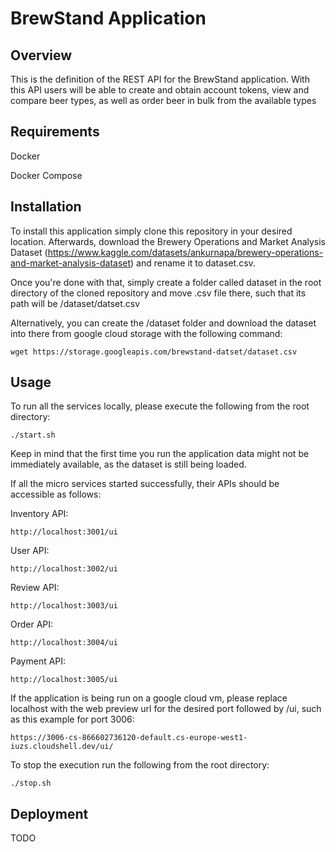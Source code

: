 # BrewStand Application

## Overview
This is the definition of the REST API for the BrewStand application. With this API users will be able to 
create and obtain account tokens, view and compare beer types, as well as order beer in bulk from the
available types

## Requirements
Docker

Docker Compose

## Installation

To install this application simply clone this repository in your desired location. Afterwards, download the Brewery Operations and Market Analysis Dataset (https://www.kaggle.com/datasets/ankurnapa/brewery-operations-and-market-analysis-dataset) and rename it to dataset.csv.

Once you're done with that, simply create a folder called dataset in the root directory of the cloned repository and move .csv file there, 
such that its path will be /dataset/datset.csv

Alternatively, you can create the /dataset folder and download the dataset into there from google cloud storage with the following command:

```
wget https://storage.googleapis.com/brewstand-datset/dataset.csv
```

## Usage
To run all the services locally, please execute the following from the root directory:

```
./start.sh
```

Keep in mind that the first time you run the application data might not be immediately available, as the dataset is still being loaded.

If all the micro services started successfully, their APIs should be accessible as follows:

Inventory API:
```
http://localhost:3001/ui
```

User API:
```
http://localhost:3002/ui
```

Review API:
```
http://localhost:3003/ui
```

Order API:
```
http://localhost:3004/ui
```

Payment API:
```
http://localhost:3005/ui
```

If the application is being run on a google cloud vm, please replace localhost with the web preview url for the desired port followed by /ui, such as this example for port 3006:

```
https://3006-cs-866602736120-default.cs-europe-west1-iuzs.cloudshell.dev/ui/
```

To stop the execution run the following from the root directory:

```
./stop.sh
```

## Deployment

TODO

